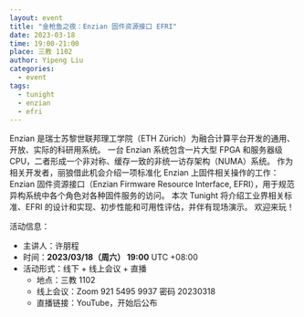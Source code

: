 ```yaml
---
layout: event
title: "金枪鱼之夜：Enzian 固件资源接口 EFRI"
date: 2023-03-18
time: 19:00-21:00
place: 三教 1102
author: Yipeng Liu
categories:
  - event
tags:
  - tunight
  - enzian
  - efri
---
```


Enzian 是瑞士苏黎世联邦理工学院（ETH Zürich）为融合计算平台开发的通用、开放、实际的科研用系统。
一台 Enzian 系统包含一片大型 FPGA 和服务器级 CPU，二者形成一个非对称、缓存一致的非统一访存架构（NUMA）系统。
作为相关开发者，丽狼借此机会介绍一项标准化 Enzian 上固件相关操作的工作：
Enzian 固件资源接口（Enzian Firmware Resource Interface, EFRI），用于规范异构系统中各个角色对各种固件服务的访问。
本次 Tunight 将介绍工业界相关标准、EFRI 的设计和实现、初步性能和可用性评估，并伴有现场演示。
欢迎来玩！


活动信息：

* 主讲人：许朋程
* 时间：**2023/03/18（周六） 19:00** UTC +08:00
* 活动形式：线下 + 线上会议 + 直播
  * 地点：三教 1102
  * 线上会议：Zoom 921 5495 9937 密码 20230318
  * 直播链接：YouTube，开始后公布
